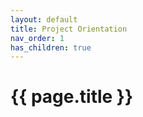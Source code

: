 ```yaml
---
layout: default
title: Project Orientation
nav_order: 1
has_children: true
---
```

# {{ page.title }}
